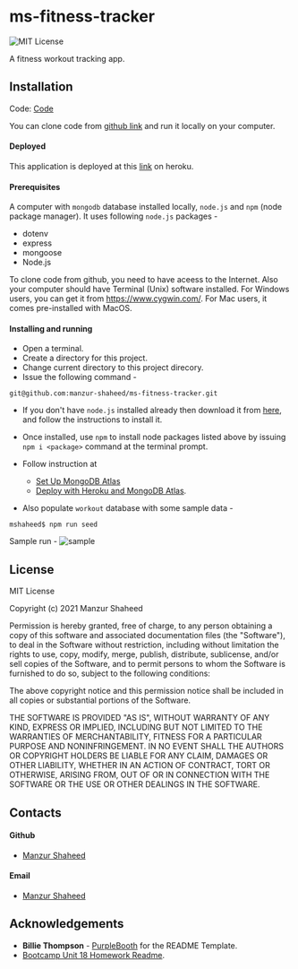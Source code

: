 # ms-fitness-tracker
![MIT License](https://img.shields.io/badge/License-MIT-blue.svg)

A fitness workout tracking app. 

## Installation

Code: [Code](https://github.com/manzur-shaheed/ms-fitness-tracker) 

You can clone code from [github link](https://github.com/manzur-shaheed/ms-fitness-tracker) and run it locally on your computer. 

#### Deployed
This application is deployed at this [link](https://ms-fitness-tracker.herokuapp.com/) on heroku.
#### Prerequisites 
A computer with ```mongodb``` database installed locally, ```node.js``` and ```npm``` (node package manager). It uses following ```node.js``` packages -
- dotenv
- express
- mongoose
- Node.js

To clone code from github, you need to have aceess to the Internet. Also your computer should have Terminal (Unix) software installed. For Windows users, you can get it from https://www.cygwin.com/. For Mac users, it comes pre-installed with MacOS. 

#### Installing and running 
- Open a terminal.
- Create a directory for this project.
- Change current directory to this project direcory.
- Issue the following command -
```
git@github.com:manzur-shaheed/ms-fitness-tracker.git
```
- If you don't have ```node.js``` installed already then download it from [here](https://nodejs.org/en/download/), and follow the instructions to install it.
- Once installed, use ```npm``` to install node packages listed above by issuing ```npm i <package>``` command at the terminal prompt.
- Follow instruction at 
  * [Set Up MongoDB Atlas](https://columbia.bootcampcontent.com/columbia-bootcamp/cu-nyc-virt-fsf-pt-03-2021-u-c/-/blob/master/18-NoSQL/04-Important/MongoAtlas-Setup.md)
  * [Deploy with Heroku and MongoDB Atlas](https://columbia.bootcampcontent.com/columbia-bootcamp/cu-nyc-virt-fsf-pt-03-2021-u-c/-/blob/master/18-NoSQL/04-Important/MongoAtlas-Deploy.md).

- Also populate ```workout``` database with some sample data -
```
mshaheed$ npm run seed
```
Sample run -
![sample](./assets/images/fitness_tracker.gif)
## License
MIT License

Copyright (c) 2021 Manzur Shaheed

Permission is hereby granted, free of charge, to any person obtaining a copy of this software and associated documentation files (the "Software"), to deal in the Software without restriction, including without limitation the rights to use, copy, modify, merge, publish, distribute, sublicense, and/or sell copies of the Software, and to permit persons to whom the Software is furnished to do so, subject to the following conditions:

The above copyright notice and this permission notice shall be included in all copies or substantial portions of the Software.

THE SOFTWARE IS PROVIDED "AS IS", WITHOUT WARRANTY OF ANY KIND, EXPRESS OR IMPLIED, INCLUDING BUT NOT LIMITED TO THE WARRANTIES OF MERCHANTABILITY, FITNESS FOR A PARTICULAR PURPOSE AND NONINFRINGEMENT. IN NO EVENT SHALL THE AUTHORS OR COPYRIGHT HOLDERS BE LIABLE FOR ANY CLAIM, DAMAGES OR OTHER LIABILITY, WHETHER IN AN ACTION OF CONTRACT, TORT OR OTHERWISE, ARISING FROM, OUT OF OR IN CONNECTION WITH THE SOFTWARE OR THE USE OR OTHER DEALINGS IN THE SOFTWARE.
## Contacts
#### Github
- [Manzur Shaheed](https://github.com/manzur-shaheed/)
#### Email
- [Manzur Shaheed](mailto:shaheed_manzur@yahoo.com)
## Acknowledgements
* **Billie Thompson** - [PurpleBooth](https://github.com/PurpleBooth) for the README Template.
* [Bootcamp Unit 18 Homework Readme](https://columbia.bootcampcontent.com/columbia-bootcamp/cu-nyc-virt-fsf-pt-03-2021-u-c/-/tree/master/18-NoSQL/02-Homework).



